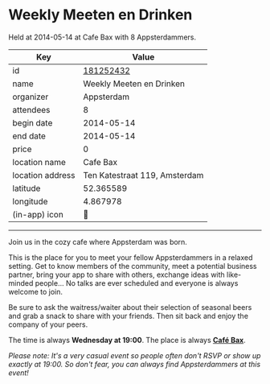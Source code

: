 # Weekly Meeten en Drinken
Held at 2014-05-14 at Cafe Bax with 8 Appsterdammers.
        
|Key|Value
|---|---|
|id|[181252432](https://www.meetup.com/appsterdam/events/181252432/)|
|name|Weekly Meeten en Drinken|
|organizer|Appsterdam|
|attendees|8|
|begin date|2014-05-14|
|end date|2014-05-14|
|price|0|
|location name|Cafe Bax|
|location address|Ten Katestraat 119, Amsterdam|
|latitude|52.365589|
|longitude|4.867978|
|(in-app) icon|🍺|

---

Join us in the cozy cafe where Appsterdam was born.

This is the place for you to meet your fellow Appsterdammers in a relaxed setting. Get to know members of the community, meet a potential business partner, bring your app to share with others, exchange ideas with like-minded people... No talks are ever scheduled and everyone is always welcome to join.

Be sure to ask the waitress/waiter about their selection of seasonal beers and grab a snack to share with your friends. Then sit back and enjoy the company of your peers.

The time is always **Wednesday at 19:00**. The place is always **[Café Bax](http://www.cafebax.nl/)**.

*Please note: It's a very casual event so people often don't RSVP or show up exactly at 19:00. So don't fear, you can *always* find Appsterdammers at this event!*



